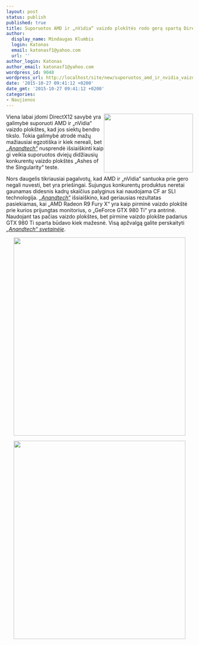 ```yaml
---
layout: post
status: publish
published: true
title: Suporuotos AMD ir „nVidia“ vaizdo plokštės rodo gerą spartą DirectX 12 teste
author:
  display_name: Mindaugas Klumbis
  login: Katonas
  email: katonasf1@yahoo.com
  url: ''
author_login: Katonas
author_email: katonasf1@yahoo.com
wordpress_id: 9048
wordpress_url: http://localhost/site/new/suporuotos_amd_ir_nvidia_vaizdo_plokstes_rodo_gera_sparta_directx_12_teste_/
date: '2015-10-27 09:41:12 +0200'
date_gmt: '2015-10-27 09:41:12 +0200'
categories:
- Naujienos
---
```

<p>
	<a href="http://technews.lt/userfiles/100c(1).jpg"><img alt="" src="http://technews.lt/userfiles/100c(1).jpg" style="width: 240px; height: 159px; float: right;" /></a>Viena labai įdomi DirectX12 savybė yra galimybė suporuoti AMD ir &bdquo;nVidia&ldquo; vaizdo plok&scaron;tes, kad jos siektų bendro tikslo. Tokia galimybė atrodė mažų mažiausiai egzoti&scaron;ka ir kiek nereali, bet <em><a href="http://anandtech.com/show/9740/directx-12-geforce-plus-radeon-mgpu-preview">&bdquo;Anandtech&ldquo;</a></em> nusprendė i&scaron;siai&scaron;kinti kaip gi veikia suporuotos dviejų didžiausių konkurentų vaizdo plok&scaron;tės &bdquo;Ashes of the Singularity&ldquo; teste.</p>
<p>
	Nors daugelis tikriausiai pagalvotų, kad AMD ir &bdquo;nVidia&ldquo; santuoka prie gero negali nuvesti, bet yra prie&scaron;ingai. Sujungus konkurentų produktus neretai gaunamas didesnis kadrų skaičius palyginus kai naudojama CF ar SLI technologija. <em><a href="http://anandtech.com/show/9740/directx-12-geforce-plus-radeon-mgpu-preview">&bdquo;Anandtech&ldquo;</a></em> i&scaron;siai&scaron;kino, kad geriausias rezultatas pasiekiamas, kai &bdquo;AMD Radeon R9 Fury X&ldquo; yra kaip pirminė vaizdo plok&scaron;tė prie kurios prijungtas monitorius, o &bdquo;GeForce GTX 980 Ti&ldquo; yra antrinė. Naudojant tas pačias vaizdo plok&scaron;tes, bet pirmine vaizdo plok&scaron;te padarius GTX 980 Ti sparta būdavo kiek mažesnė. Visą apžvalgą galite perskaityti <em><a href="http://anandtech.com/show/9740/directx-12-geforce-plus-radeon-mgpu-preview">&bdquo;Anandtech&ldquo; svetainėje</a></em>.&nbsp;</p>
<p style="text-align: center;">
	<a href="http://technews.lt/userfiles/100a(1).jpg"><img alt="" src="http://technews.lt/userfiles/100a(1).jpg" style="width: 464px; height: 535px;" /></a></p>
<p style="text-align: center;">
	<a href="http://technews.lt/userfiles/100b.jpg"><img alt="" src="http://technews.lt/userfiles/100b.jpg" style="width: 464px; height: 535px;" /></a></p>
